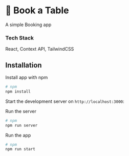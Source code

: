 
#  🥘 Book a Table

A simple Booking app

### Tech Stack

React, Context API, TailwindCSS

## Installation

Install app with npm
```bash
# npm
npm install
```

Start the development server on `http://localhost:3000`:

Run the server
```bash
# npm
npm run server
```
Run the app
```bash
# npm
npm run start
``` 
